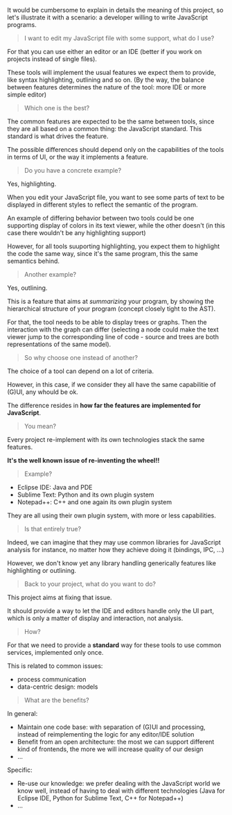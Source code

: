 It would be cumbersome to explain in details the meaning of this project, so let's illustrate it with a scenario: a developer willing to write JavaScript programs.

> I want to edit my JavaScript file with some support, what do I use?

For that you can use either an editor or an IDE (better if you work on projects instead of single files).

These tools will implement the usual features we expect them to provide, like syntax highlighting, outlining and so on. (By the way, the balance between features determines the nature of the tool: more IDE or more simple editor)

> Which one is the best?

The common features are expected to be the same between tools, since they are all based on a common thing: the JavaScript standard. This standard is what drives the feature.

The possible differences should depend only on the capabilities of the tools in terms of UI, or the way it implements a feature.

> Do you have a concrete example?

Yes, highlighting.

When you edit your JavaScript file, you want to see some parts of text to be displayed in different styles to reflect the semantic of the program.

An example of differing behavior between two tools could be one supporting display of colors in its text viewer, while the other doesn't (in this case there wouldn't be any highlighting support)

However, for all tools suuporting highlighting, you expect them to highlight the code the same way, since it's the same program, this the same semantics behind.

> Another example?

Yes, outlining.

This is a feature that aims at _summarizing_ your program, by showing the hierarchical structure of your program (concept closely tight to the AST).

For that, the tool needs to be able to display trees or graphs. Then the interaction with the graph can differ (selecting a node could make the text viewer jump to the corresponding line of code - source and trees are both representations of the same model).

> So why choose one instead of another?

The choice of a tool can depend on a lot of criteria.

However, in this case, if we consider they all have the same capabilitie of (G)UI, any whould be ok.

The difference resides in __how far the features are implemented for JavaScript__.

> You mean?

Every project re-implement with its own technologies stack the same features.

__It's the well known issue of re-inventing the wheel!!__

> Example?

* Eclipse IDE: Java and PDE
* Sublime Text: Python and its own plugin system
* Notepad++: C++ and one again its own plugin system

They are all using their own plugin system, with more or less capabilities.

> Is that entirely true?

Indeed, we can imagine that they may use common libraries for JavaScript analysis for instance, no matter how they achieve doing it (bindings, IPC, ...)

However, we don't know yet any library handling generically features like highlighting or outlining.

> Back to your project, what do you want to do?

This project aims at fixing that issue.

It should provide a way to let the IDE and editors handle only the UI part, which is only a matter of display and interaction, not analysis.

> How?

For that we need to provide a __standard__ way for these tools to use common services, implemented only once.

This is related to common issues:

* process communication
* data-centric design: models

> What are the benefits?

In general:

* Maintain one code base: with separation of (G)UI and processing, instead of reimplementing the logic for any editor/IDE solution
* Benefit from an open architecture: the most we can support different kind of frontends, the more we will increase quality of our design
* ...

Specific:

* Re-use our knowledge: we prefer dealing with the JavaScript world we know well, instead of having to deal with different technologies (Java for Eclipse IDE, Python for Sublime Text, C++ for Notepad++)
* ...
